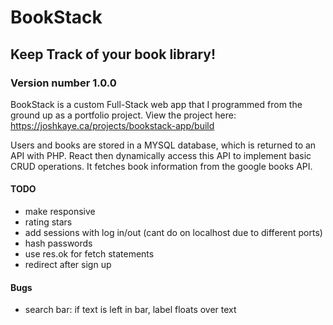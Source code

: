 # BookStack
## Keep Track of your book library!
### Version number 1.0.0

BookStack is a custom Full-Stack web app that I programmed from the ground up as a portfolio project.
View the project here:
https://joshkaye.ca/projects/bookstack-app/build

Users and books are stored in a MYSQL database, which is returned to an API with PHP. React then dynamically access this API to implement basic CRUD operations. It fetches book information from the google books API.

#### TODO
- make responsive
- rating stars
- add sessions with log in/out (cant do on localhost due to different ports)
- hash passwords
- use res.ok for fetch statements
- redirect after sign up

#### Bugs
- search bar: if text is left in bar, label floats over text